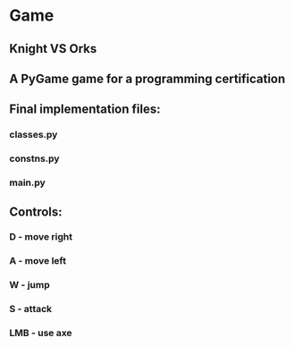 # Game
## Knight VS Orks
## A PyGame game for a programming certification
## Final implementation files:
### classes.py
### constns.py
### main.py
## Controls:
### D - move right
### A - move left
### W - jump
### S - attack
### LMB - use axe
